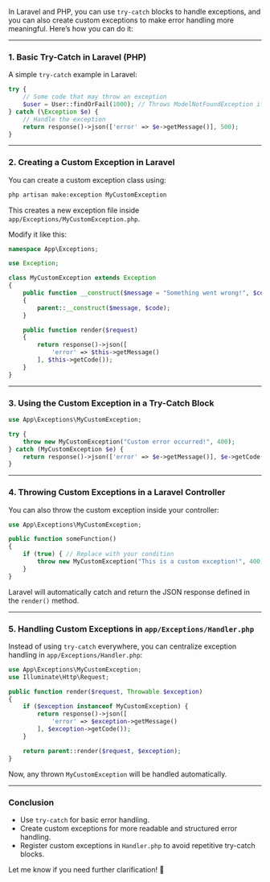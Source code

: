 In Laravel and PHP, you can use `try-catch` blocks to handle exceptions, and you can also create custom exceptions to make error handling more meaningful. Here’s how you can do it:

---

### **1. Basic Try-Catch in Laravel (PHP)**

A simple `try-catch` example in Laravel:

```php
try {
    // Some code that may throw an exception
    $user = User::findOrFail(1000); // Throws ModelNotFoundException if user not found
} catch (\Exception $e) {
    // Handle the exception
    return response()->json(['error' => $e->getMessage()], 500);
}
```

---

### **2. Creating a Custom Exception in Laravel**

You can create a custom exception class using:

```sh
php artisan make:exception MyCustomException
```

This creates a new exception file inside `app/Exceptions/MyCustomException.php`.

Modify it like this:

```php
namespace App\Exceptions;

use Exception;

class MyCustomException extends Exception
{
    public function __construct($message = "Something went wrong!", $code = 500)
    {
        parent::__construct($message, $code);
    }

    public function render($request)
    {
        return response()->json([
            'error' => $this->getMessage()
        ], $this->getCode());
    }
}
```

---

### **3. Using the Custom Exception in a Try-Catch Block**

```php
use App\Exceptions\MyCustomException;

try {
    throw new MyCustomException("Custom error occurred!", 400);
} catch (MyCustomException $e) {
    return response()->json(['error' => $e->getMessage()], $e->getCode());
}
```

---

### **4. Throwing Custom Exceptions in a Laravel Controller**

You can also throw the custom exception inside your controller:

```php
use App\Exceptions\MyCustomException;

public function someFunction()
{
    if (true) { // Replace with your condition
        throw new MyCustomException("This is a custom exception!", 400);
    }
}
```

Laravel will automatically catch and return the JSON response defined in the `render()` method.

---

### **5. Handling Custom Exceptions in `app/Exceptions/Handler.php`**

Instead of using `try-catch` everywhere, you can centralize exception handling in `app/Exceptions/Handler.php`:

```php
use App\Exceptions\MyCustomException;
use Illuminate\Http\Request;

public function render($request, Throwable $exception)
{
    if ($exception instanceof MyCustomException) {
        return response()->json([
            'error' => $exception->getMessage()
        ], $exception->getCode());
    }

    return parent::render($request, $exception);
}
```

Now, any thrown `MyCustomException` will be handled automatically.

---

### **Conclusion**

- Use `try-catch` for basic error handling.
- Create custom exceptions for more readable and structured error handling.
- Register custom exceptions in `Handler.php` to avoid repetitive try-catch blocks.

Let me know if you need further clarification! 🚀
